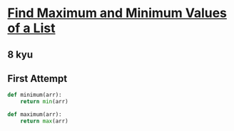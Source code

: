 # [Find Maximum and Minimum Values of a List](https://www.codewars.com/kata/577a98a6ae28071780000989/python)

## 8 kyu

## First Attempt
```python
def minimum(arr):
    return min(arr)

def maximum(arr):
    return max(arr)
```
